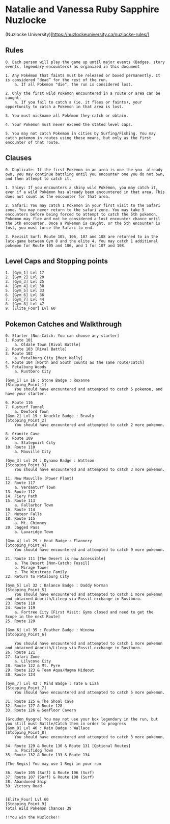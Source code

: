 # Natalie and Vanessa Ruby Sapphire Nuzlocke

(Nuzlocke University)[https://nuzlockeuniversity.ca/nuzlocke-rules/]

## Rules

	0. Each person will play the game up until major events (Badges, story events, legendary encounters) as organized in this document
	
	1. Any Pokémon that faints must be released or boxed permanently. It is considered “dead” for the rest of the run.
		a. If all Pokemon "die", the run is considered lost. 
	
	2. Only the first wild Pokémon encountered in a route or area can be caught.
		a. If you fail to catch a (ie. it flees or faints), your opportunity to catch a Pokémon in that area is lost.
	
	3. You must nickname all Pokémon they catch or obtain.
	
	4. Your Pokemon must never exceed the stated level caps.
	
	5. You may not catch Pokemon in cities by Surfing/Fishing. You may catch pokemon in routes using these means, but only as the first encounter of that route. 
	

## Clauses

	0. Duplicate: If the first Pokémon in an area is one the you  already own, you may continue battling until you encounter one you do not own, and then attempt to catch it.
	
	1. Shiny: If you encounters a shiny wild Pokémon, you may catch it, even if a wild Pokémon has already been encountered in that area. This does not count as the encounter for that area.
	
	2. Safari: You may catch 1 Pokemon in your first visit to the Safari zone. You may never return to the safari zone. You may take 5 encounters before being forced to attempt to catch the 5th pokemon. Pokemon may flee and not be considered a lost encounter chance until the 5th encounter. Once a Pokemon is caught, or the 5th encounter is lost, you must force the Safari to end. 
	
	3. Revisit Surf: Route 105, 106, 107 and 108 are returned to in the late-game between Gym 8 and the elite 4. You may catch 1 additional pokemon for Route 105 and 106, and 1 for 107 and 108. 
	
## Level Caps and Stopping points

	1. [Gym_1] Lvl 17
	2. [Gym_2] Lvl 20
	3. [Gym_3] Lvl 25
	4. [Gym_4] Lvl 30
	5. [Gym_5] Lvl 33
	6. [Gym_6] Lvl 36
	7. [Gym_7] Lvl 44
	8. [Gym_8] Lvl 47
	9. [Elite_Four] Lvl 60

## Pokemon Catches and Walkthrough

	0. Starter [Non-Catch: You can choose any starter]
	1. Route 101
		a. Oldale Town [Rival Battle]
	2. Route 103 [Rival Battle]
	3. Route 102
		a. Petalburg City [Meet Wally]
	4. Route 104 [North and South counts as the same route/catch]
	5. Petalburg Woods
		a. Rustboro City
		
	[Gym_1] Lv 16 : Stone Badge : Roxanne
	[Stopping_Point_1]
		You should have encountered and attempted to catch 5 pokemon, and have your starter. 
		
	6. Route 116
	7. Rusturf Tunnel
		a. Dewford Town
	[Gym_2] Lvl 19 : Knuckle Badge : Brawly
	[Stopping_Point_2]
		You should have encountered and attempted to catch 2 more pokemon. 
		
	8. Granite Cave
	9. Route 109
		a. Slatepoirt City
	10. Route 110
		a. Mauville City
		
	[Gym_3] Lvl 24 : Dynamo Badge : Wattson
	[Stopping_Point_3]
		You should have encountered and attempted to catch 3 more pokemon. 
		
	11. New Mauville (Power Plant)
	12. Route 117
		a. Verdanturf Town
	13. Route 112
	14. Fiery Path
	15. Route 113
		a. Fallarbor Town
	16. Route 114
	17. Meteor Falls
	18. Route 115
		a. Mt. Chimney
	20. Jagged Pass
		a. Lavaridge Town
		
	[Gym_4] Lvl 29 : Heat Badge : Flannery
	[Stopping_Point_4]
		You should have encountered and attempted to catch 9 more pokemon.
		
	21. Route 111 [The Desert is now Accessible]
		a. The Desert [Non-Catch: Fossil]
		b. Mirage Tower
		c. The Winstrate Family
	22. Return to Petalburg City
	
	[Gym_5] Lvl 32 : Balance Badge : Daddy Norman
	[Stopping_Point_5]
		You should have encountered and attempted to catch 1 more pokemon and obtained Anorith/Lileep via Fossil exchange in Rustboro.
	23. Route 118
	24. Route 119
		a. Fortree City [First Visit: Gyms closed and need to get the Scope in the next Route]
	25. Route 120
	
	[Gym_6] Lvl 35 : Feather Badge : Winona 
	[Stopping_Point_6]
	
		You should have encountered and attempted to catch 1 more pokemon and obtained Anorith/Lileep via Fossil exchange in Rustboro.
	26. Route 121
	27. Safari Zone
		a. Lilycove City
	28. Route 122 & Mt. Pyre
	29. Route 123 & Team Aqua/Magma Hideout
	30. Route 124
	
	[Gym_7] Lvl 43 : Mind Badge : Tate & Liza 
	[Stopping_Point_7]
		You should have encountered and attempted to catch 5 more pokemon.
	
	31. Route 125 & The Shoal Cave
	32. Route 127 & Route 128
	33. Route 126 & Seafloor Cavern
	
	[Groudon_Kyogre] You may not use your box legendary in the run, but you still must Battle/Catch them in order to progress
	[Gym_8] Lvl 46 : Rain Badge : Wallace
	[Stopping_Point_8]
		You should have encountered and attempted to catch 3 more pokemon.
	
	34. Route 129 & Route 130 & Route 131 [Optional Routes]
		a. Pacifidog Town
	35. Route 132 & Route 133 & Route 134
	
	[The Regis] You may use 1 Regi in your run
	
	36. Route 105 (Surf) & Route 106 (Surf)
	37. Route 107 (Surf) & Route 108 (Surf) 
	38. Abandoned Ship
	39. Victory Road
	
	
	[Elite_Four] Lvl 60
	[Stopping_Point_9]
	Total Wild Pokemon Chances 39
	 
	!!You win the Nuzlocke!!
	
	